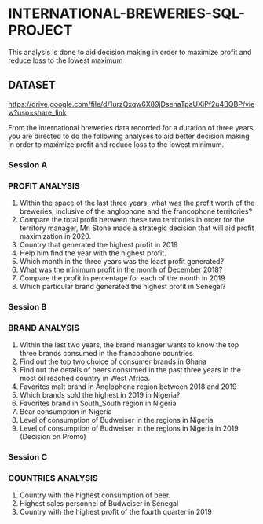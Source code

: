 # INTERNATIONAL-BREWERIES-SQL-PROJECT
This analysis is done to aid decision making in order to maximize profit and reduce loss to the lowest maximum

## DATASET
https://drive.google.com/file/d/1urzQxqw6X89jDsenaTpaUXiPf2u4BQBP/view?usp=share_link

From the international breweries data recorded for a duration of three years, you are
directed to do the following analyses to aid better decision making in order to maximize
profit and reduce loss to the lowest minimum.
### Session A
### PROFIT ANALYSIS
1. Within the space of the last three years, what was the profit worth of the breweries, inclusive of the anglophone and the francophone territories?
2. Compare the total profit between these two territories in order for the territory manager, Mr. Stone made a strategic decision that will aid profit maximization in 2020.
3. Country that generated the highest profit in 2019
4. Help him find the year with the highest profit.
5. Which month in the three years was the least profit generated?
6. What was the minimum profit in the month of December 2018?
7. Compare the profit in percentage for each of the month in 2019
8. Which particular brand generated the highest profit in Senegal?
### Session B
### BRAND ANALYSIS
1. Within the last two years, the brand manager wants to know the top three brands
consumed in the francophone countries
2. Find out the top two choice of consumer brands in Ghana
3. Find out the details of beers consumed in the past three years in the most oil reached
country in West Africa.
4. Favorites malt brand in Anglophone region between 2018 and 2019
5. Which brands sold the highest in 2019 in Nigeria?
7. Favorites brand in South_South region in Nigeria
8. Bear consumption in Nigeria
9. Level of consumption of Budweiser in the regions in Nigeria
10. Level of consumption of Budweiser in the regions in Nigeria in 2019 (Decision on Promo)

### Session C
### COUNTRIES ANALYSIS
1. Country with the highest consumption of beer.
2. Highest sales personnel of Budweiser in Senegal
3. Country with the highest profit of the fourth quarter in 2019
